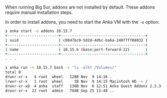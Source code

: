 When running Big Sur, addons are not installed by default. These addons require manual installation steps.

In order to install addons, you need to start the Anka VM with the `-o` option:

```bash
❯ anka start -o addons 10.15.7
+-----------------------+--------------------------------------+
| uuid                  | c0847bc9-5d2d-4dbc-ba6a-240f7ff08032 |
+-----------------------+--------------------------------------+
| name                  | 10.15.6 (base:port-forward-22)       |
+-----------------------+--------------------------------------+
. . .

❯ anka run -n 10.15.7 bash -c "ls -alht /Volumes/"
total 0
drwxr-xr-x   4 root  wheel   128B Nov  9 14:16 .
lrwxr-xr-x   1 root  wheel     1B Nov  9 14:15 Macintosh HD -> /
drwxr-xr-x@  4 anka  staff   136B Nov  6 12:51 Anka Guest Addons 2.2.3(118.6755654)
drwxr-xr-x  22 root  admin   704B Sep 25 11:48 ..
```